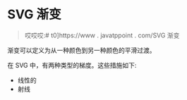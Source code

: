 # SVG 渐变

> 哎哎哎:# t0]https://www . javatppoint . com/SVG 渐变

渐变可以定义为从一种颜色到另一种颜色的平滑过渡。

在 SVG 中，有两种类型的梯度。这些措施如下:

*   线性的
*   射线